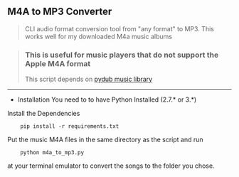 ## M4A to MP3 Converter
> CLI audio format conversion tool from "any format" to MP3. This works well for my downloaded M4a music albums

> ### This is useful for music players that do not support the Apple M4A format
> This script depends on [pydub music library](https://github.com/jiaaro/pydub)

***
* Installation
You need to to have Python Installed (2.7.* or 3.*)

Install the Dependencies
```
	pip install -r requirements.txt
```

Put the music M4A files in the same directory as the script and run
```
	python m4a_to_mp3.py
```
at your terminal emulator to convert the songs to the folder you chose.



